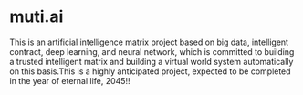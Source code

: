 # muti.ai
This is an artificial intelligence matrix project based on big data, intelligent contract, deep learning, and neural network, which is committed to building a trusted intelligent matrix and building a virtual world system automatically on this basis.This is a highly anticipated project, expected to be completed in the year of eternal life, 2045!!
